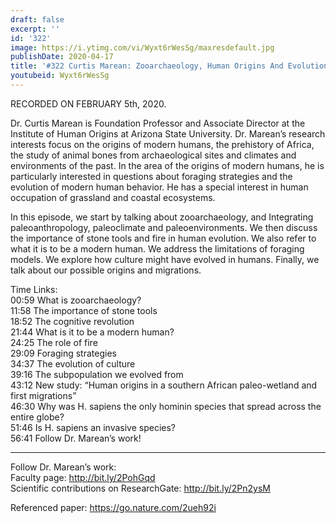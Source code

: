 ```yaml
---
draft: false
excerpt: ''
id: '322'
image: https://i.ytimg.com/vi/Wyxt6rWesSg/maxresdefault.jpg
publishDate: 2020-04-17
title: '#322 Curtis Marean: Zooarchaeology, Human Origins And Evolution'
youtubeid: Wyxt6rWesSg
---
```

<div class="timelinks">

RECORDED ON FEBRUARY 5th, 2020.

Dr. Curtis Marean is Foundation Professor and Associate Director at the Institute of Human Origins at Arizona State University. Dr. Marean’s research interests focus on the origins of modern humans, the prehistory of Africa, the study of animal bones from archaeological sites and climates and environments of the past. In the area of the origins of modern humans, he is particularly interested in questions about foraging strategies and the evolution of modern human behavior. He has a special interest in human occupation of grassland and coastal ecosystems.

In this episode, we start by talking about zooarchaeology, and Integrating paleoanthropology, paleoclimate and paleoenvironments. We then discuss the importance of stone tools and fire in human evolution. We also refer to what it is to be a modern human. We address the limitations of foraging models. We explore how culture might have evolved in humans. Finally, we talk about our possible origins and migrations.

Time Links:  
<time>00:59</time> What is zooarchaeology?  
<time>11:58</time> The importance of stone tools  
<time>18:52</time> The cognitive revolution  
<time>21:44</time> What is it to be a modern human?  
<time>24:25</time> The role of fire  
<time>29:09</time> Foraging strategies  
<time>34:37</time> The evolution of culture  
<time>39:16</time> The subpopulation we evolved from  
<time>43:12</time> New study: “Human origins in a southern African paleo-wetland and first migrations”  
<time>46:30</time> Why was H. sapiens the only hominin species that spread across the entire globe?  
<time>51:46</time> Is H. sapiens an invasive species?  
<time>56:41</time> Follow Dr. Marean’s work!

---

Follow Dr. Marean’s work:  
Faculty page: http://bit.ly/2PohGqd  
Scientific contributions on ResearchGate: http://bit.ly/2Pn2ysM

Referenced paper: https://go.nature.com/2ueh92i
</div>


